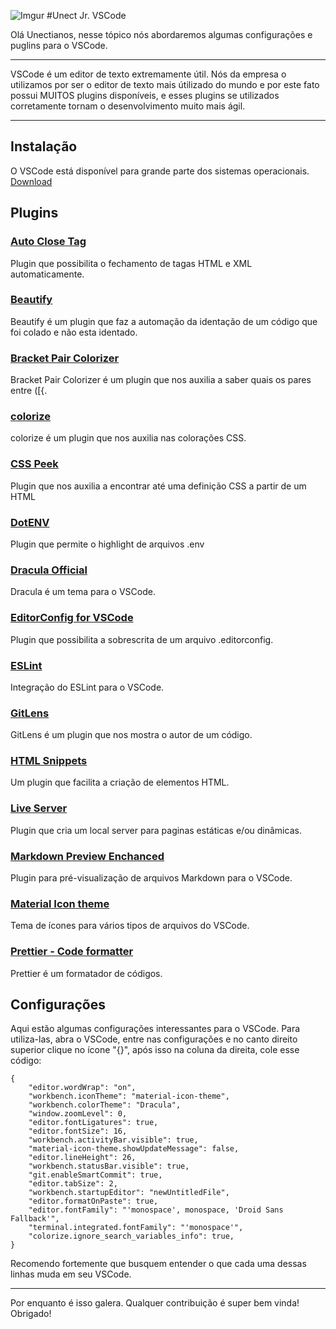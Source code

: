 ![Imgur](https://i.imgur.com/Yrfi0E6.png)
#Unect Jr. VSCode

Olá Unectianos, nesse tópico nós abordaremos algumas configurações e puglins para o VSCode.

---

VSCode é um editor de texto extremamente útil. Nós da empresa o utilizamos por ser o editor de texto mais útilizado do mundo e por este fato possui MUITOS plugins disponíveis, e esses plugins se utilizados corretamente tornam o desenvolvimento muito mais ágil.

---

## Instalação

O VSCode está disponível para grande parte dos sistemas operacionais.
[Download](https://code.visualstudio.com/download)

## Plugins

### [Auto Close Tag](https://marketplace.visualstudio.com/items?itemName=formulahendry.auto-close-tag)

Plugin que possibilita o fechamento de tagas HTML e XML automaticamente. 

### [Beautify](https://marketplace.visualstudio.com/items?itemName=HookyQR.beautify)

Beautify é um plugin que faz a automação da identação de um código que foi colado e não esta identado.

### [Bracket Pair Colorizer](https://marketplace.visualstudio.com/items?itemName=CoenraadS.bracket-pair-colorizer)

Bracket Pair Colorizer é um plugin que nos auxilia a saber quais os pares entre ([{.

### [colorize](https://marketplace.visualstudio.com/items?itemName=kamikillerto.vscode-colorize)

colorize é um plugin que nos auxilia nas colorações CSS.

### [CSS Peek](https://marketplace.visualstudio.com/items?itemName=pranaygp.vscode-css-peek)

Plugin que nos auxilia a encontrar até uma definição CSS a partir de um HTML

### [DotENV](https://marketplace.visualstudio.com/items?itemName=mikestead.dotenv)

 Plugin que permite o highlight de arquivos .env 

 ### [Dracula Official](https://marketplace.visualstudio.com/items?itemName=dracula-theme.theme-dracula)

Dracula é um tema para o VSCode.

### [EditorConfig for VSCode](https://marketplace.visualstudio.com/items?itemName=EditorConfig.EditorConfig)

Plugin que possibilita a sobrescrita de um arquivo .editorconfig.

### [ESLint](https://marketplace.visualstudio.com/items?itemName=dbaeumer.vscode-eslint)

Integração do ESLint para o VSCode.

### [GitLens](https://marketplace.visualstudio.com/items?itemName=eamodio.gitlens)

GitLens é um plugin que nos mostra o autor de um código.

### [HTML Snippets](https://marketplace.visualstudio.com/items?itemName=abusaidm.html-snippets)

Um plugin que facilita a criação de elementos HTML.

### [Live Server](https://marketplace.visualstudio.com/items?itemName=ritwickdey.LiveServer)

Plugin que cria um local server para paginas estáticas e/ou dinâmicas.

### [Markdown Preview Enchanced](https://marketplace.visualstudio.com/items?itemName=shd101wyy.markdown-preview-enhanced)

Plugin para pré-visualização de arquivos Markdown para o VSCode.

### [Material Icon theme](https://marketplace.visualstudio.com/items?itemName=PKief.material-icon-theme)

Tema de ícones para vários tipos de arquivos do VSCode.

### [Prettier - Code formatter](https://marketplace.visualstudio.com/items?itemName=esbenp.prettier-vscode)

Prettier é um formatador de códigos.

## Configurações

Aqui estão algumas configurações interessantes para o VSCode. Para utiliza-las, abra o VSCode, entre nas configurações e no canto direito superior clique no ícone "{}", após isso na coluna da direita, cole esse código: 
```
{
    "editor.wordWrap": "on",
    "workbench.iconTheme": "material-icon-theme",
    "workbench.colorTheme": "Dracula",
    "window.zoomLevel": 0,
    "editor.fontLigatures": true,
    "editor.fontSize": 16,
    "workbench.activityBar.visible": true,
    "material-icon-theme.showUpdateMessage": false,
    "editor.lineHeight": 26,
    "workbench.statusBar.visible": true,
    "git.enableSmartCommit": true,
    "editor.tabSize": 2,
    "workbench.startupEditor": "newUntitledFile",
    "editor.formatOnPaste": true,
    "editor.fontFamily": "'monospace', monospace, 'Droid Sans Fallback'",
    "terminal.integrated.fontFamily": "'monospace'",
    "colorize.ignore_search_variables_info": true,
}
```
Recomendo fortemente que busquem entender o que cada uma dessas linhas muda em seu VSCode.

---

Por enquanto é isso galera. Qualquer contribuição é super bem vinda!
Obrigado!